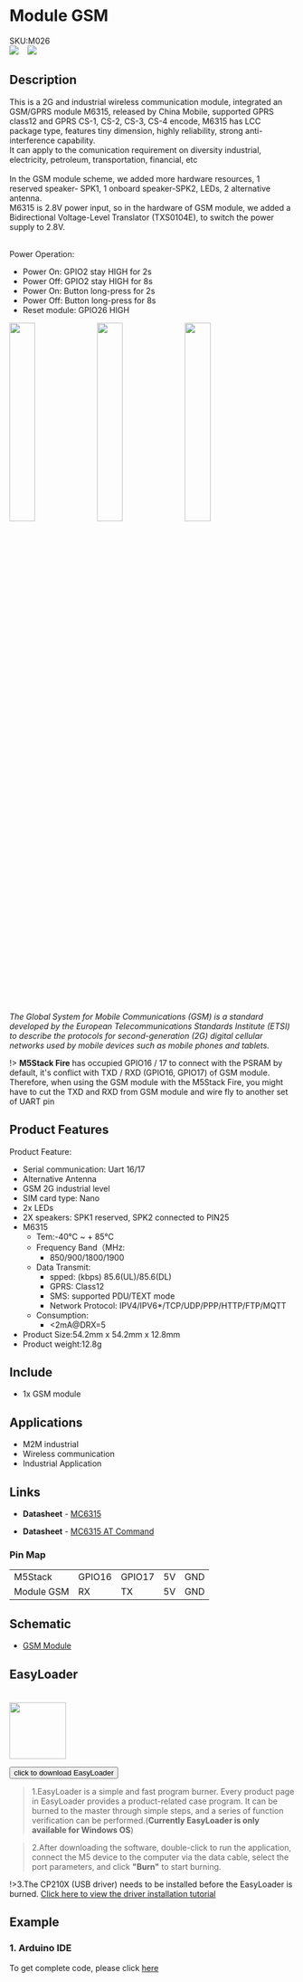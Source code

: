 # Module GSM

<div class="badge badge-pill badge-primary product_sku_tag">SKU:M026</div>

<div class="product_pic"><img src="assets/img/product_pics/module/gsm/gsm_01.webp">&nbsp;&nbsp;&nbsp; <img src="assets/img/product_pics/module/gsm/gsm_02.webp"> </div>

## Description

This is a 2G and industrial wireless communication module, integrated an GSM/GPRS module M6315, released by China Mobile,
supported GPRS class12 and GPRS CS-1, CS-2, CS-3, CS-4 encode, M6315 has LCC package type, features tiny dimension, highly reliability, strong anti-interference capability. 
<br>
It can apply to the comunication requirement on diversity industrial, electricity, petroleum, transportation, financial, etc  
<br>
In the GSM module scheme, we added more hardware resources, 1 reserved speaker- SPK1, 1 onboard speaker-SPK2, LEDs, 2 alternative antenna.
<br>
M6315  is 2.8V power input, so in the hardware of GSM module, we added a Bidirectional Voltage-Level Translator (TXS0104E), to switch the power supply to 2.8V. 
<br><br>

Power Operation:
- Power On: GPIO2 stay HIGH for 2s
- Power Off: GPIO2 stay HIGH for 8s
- Power On: Button long-press for 2s
- Power Off: Button long-press for 8s
- Reset module: GPIO26 HIGH

<img src="assets/img/product_pics/module/gsm/gsm_03.webp" width="30%" height="30%"> <img src="assets/img/product_pics/module/gsm/gsm_04.webp" width="30%" height="30%"> <img src="assets/img/product_pics/module/gsm/NanoSIM.jpeg" width="30%" height="30%"> 
<br><br><br>

*The Global System for Mobile Communications (GSM) is a standard developed by the European Telecommunications Standards Institute (ETSI) to describe the protocols for second-generation (2G) digital cellular networks used by mobile devices such as mobile phones and tablets.*

!> **M5Stack Fire** has occupied GPIO16 / 17 to connect with the PSRAM by default, it's conflict with TXD / RXD (GPIO16, GPIO17) of GSM module. Therefore, when using the GSM module with the M5Stack Fire, you might have to cut the TXD and RXD from GSM module and wire fly to another set of UART pin

## Product Features
Product Feature:
- Serial communication: Uart 16/17
- Alternative Antenna
- GSM 2G industrial level
- SIM card type: Nano
- 2x LEDs
- 2X speakers: SPK1 reserved, SPK2 connected to PIN25
- M6315
    - Tem:-40°C ~ + 85°C
    - Frequency Band（MHz:
        - 850/900/1800/1900 
    - Data Transmit:
        - spped: (kbps) 85.6(UL)/85.6(DL) 
        - GPRS:  Class12
        - SMS: supported PDU/TEXT mode
        - Network Protocol: IPV4/IPV6*/TCP/UDP/PPP/HTTP/FTP/MQTT 
    - Consumption:
        - <2mA@DRX=5 
- Product Size:54.2mm x 54.2mm x 12.8mm
- Product weight:12.8g

## Include

- 1x GSM module 

## Applications

-  M2M industrial
-  Wireless communication 
-  Industrial Application

## Links

-  **Datasheet** - [MC6315](https://m5stack.oss-cn-shenzhen.aliyuncs.com/resource/docs/datasheet/module/M6315_cn.pdf)

-  **Datasheet** - [MC6315 AT Command](https://m5stack.oss-cn-shenzhen.aliyuncs.com/resource/docs/datasheet/module/M6315%20AT_Command_Interface_Specification_cn.pdf)

### Pin Map

<table>
 <tr><td>M5Stack</td><td>GPIO16</td><td>GPIO17</td><td>5V</td><td>GND</td></tr>
 <tr><td>Module GSM</td><td>RX</td><td>TX</td><td>5V</td><td>GND</td></tr>
</table>


## Schematic

- [GSM Module](https://github.com/m5stack/M5-Schematic/blob/master/Modules/module_gsm_sch.pdf)

## EasyLoader

<img src="https://m5stack.oss-cn-shenzhen.aliyuncs.com/image/EasyLoader_logo.webp" width="100px" style="margin-top:20px">

<a href="https://m5stack.oss-cn-shenzhen.aliyuncs.com/EasyLoader/Module/EasyLoader_GSM_MODULE.exe"><button type="button" class="btn btn-primary">click to download EasyLoader</button></a>

>1.EasyLoader is a simple and fast program burner. Every product page in EasyLoader provides a product-related case program. It can be burned to the master through simple steps, and a series of function verification can be performed.(**Currently EasyLoader is only available for Windows OS**)

>2.After downloading the software, double-click to run the application, connect the M5 device to the computer via the data cable, select the port parameters, and click **"Burn"** to start burning.

!>3.The CP210X (USB driver) needs to be installed before the EasyLoader is burned. [Click here to view the driver installation tutorial](en/related_documents/M5Burner#install-usb-driver)


## Example

### 1. Arduino IDE

To get complete code, please click [here](https://github.com/m5stack/M5Stack/tree/master/examples/Modules/GSM_M6315)

<script>

   var purchase_link = 'https://m5stack.com/collections/m5-module/products/m5stack-gsm-module';

   anchor_search(purchase_link);
   scrollFunc();

</script>